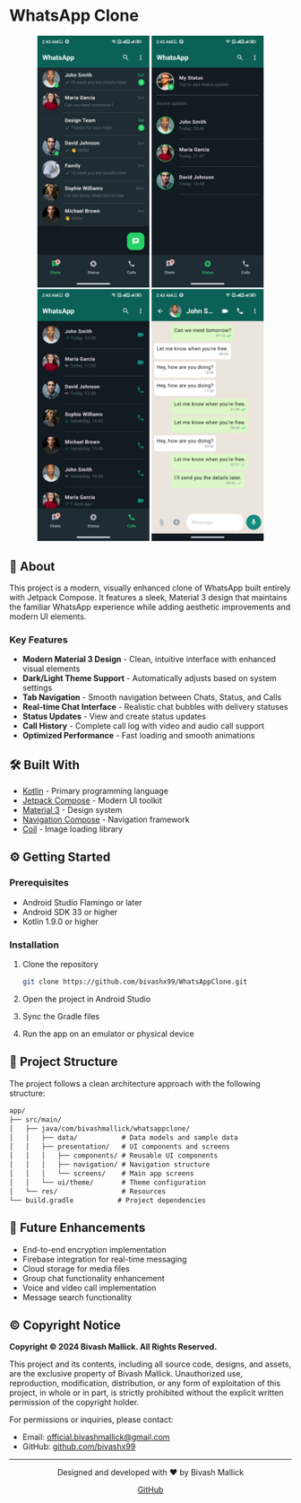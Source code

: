 # WhatsApp Clone


<p align="center">
  <img src="screenshots/home.jpeg" width="200" />
  <img src="screenshots/status.png" width="200" /> 
  <img src="screenshots/call.png" width="200" />
  <img src="screenshots/chat.png" width="200" />
</p>

## 📱 About

This project is a modern, visually enhanced clone of WhatsApp built entirely with Jetpack Compose. It features a sleek, Material 3 design that maintains the familiar WhatsApp experience while adding aesthetic improvements and modern UI elements.

### Key Features

- **Modern Material 3 Design** - Clean, intuitive interface with enhanced visual elements
- **Dark/Light Theme Support** - Automatically adjusts based on system settings
- **Tab Navigation** - Smooth navigation between Chats, Status, and Calls
- **Real-time Chat Interface** - Realistic chat bubbles with delivery statuses
- **Status Updates** - View and create status updates
- **Call History** - Complete call log with video and audio call support
- **Optimized Performance** - Fast loading and smooth animations

## 🛠️ Built With

- [Kotlin](https://kotlinlang.org/) - Primary programming language
- [Jetpack Compose](https://developer.android.com/jetpack/compose) - Modern UI toolkit
- [Material 3](https://m3.material.io/) - Design system
- [Navigation Compose](https://developer.android.com/jetpack/compose/navigation) - Navigation framework
- [Coil](https://coil-kt.github.io/coil/) - Image loading library


## ⚙️ Getting Started

### Prerequisites

- Android Studio Flamingo or later
- Android SDK 33 or higher
- Kotlin 1.9.0 or higher

### Installation

1. Clone the repository
   ```bash
   git clone https://github.com/bivashx99/WhatsAppClone.git
   ```

2. Open the project in Android Studio

3. Sync the Gradle files

4. Run the app on an emulator or physical device

## 📝 Project Structure

The project follows a clean architecture approach with the following structure:

```
app/
├── src/main/
│   ├── java/com/bivashmallick/whatsappclone/
│   │   ├── data/           # Data models and sample data
│   │   ├── presentation/   # UI components and screens
│   │   │   ├── components/ # Reusable UI components
│   │   │   ├── navigation/ # Navigation structure
│   │   │   └── screens/    # Main app screens
│   │   └── ui/theme/       # Theme configuration
│   └── res/                # Resources
└── build.gradle           # Project dependencies
```

## 🚀 Future Enhancements

- End-to-end encryption implementation
- Firebase integration for real-time messaging
- Cloud storage for media files
- Group chat functionality enhancement
- Voice and video call implementation
- Message search functionality

## ©️ Copyright Notice

**Copyright © 2024 Bivash Mallick. All Rights Reserved.**

This project and its contents, including all source code, designs, and assets, are the exclusive property of Bivash Mallick. Unauthorized use, reproduction, modification, distribution, or any form of exploitation of this project, in whole or in part, is strictly prohibited without the explicit written permission of the copyright holder.

For permissions or inquiries, please contact:
- Email: official.bivashmallick@gmail.com
- GitHub: [github.com/bivashx99](https://github.com/bivashx99)

---

<div align="center">
  <p>Designed and developed with ❤️ by Bivash Mallick</p>
  <p>
    <a href="https://github.com/bivashx99">GitHub</a>
  </p>
</div> 
